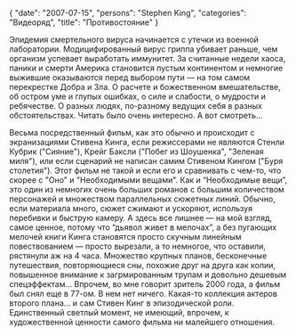 {
   "date": "2007-07-15",
   "persons": "Stephen King",
   "categories": "Видеоряд",
   "title": "Противостояние"
}

Эпидемия смертельного вируса начинается с утечки из военной лаборатории. Модицифированный вирус гриппа убивает раньше, чем организм успевает выработать иммунитет. За считанные недели хаоса, паники и смерти Америка становится пустым континентом и немногие выжившие оказываются перед выбором пути — на том самом перекрестке Добра и Зла. О расчете и божественном вмешательстве, об остром уме и глупых ошибках, о силе и слабости, о мудрости и ребячестве. О разных людях, по-разному ведущих себя в разных обстоятельствах. Читать было очень интересно. А вот смотреть…

Весьма посредственный фильм, как это обычно и происходит с экранизациями Стивена Кинга, если режиссерами не являются Стенли Кубрик ("Сияние"), Крейг Баксли ("Побег из Шоушенка", "Зеленая миля"), или если сценарий не написан самим Стивеном Кингом ("Буря столетия"). Этот фильм не такой и если его и сравнивать с чем-то, что скорее с "Оно" и "Необходимыми вещами". Как и “Необходимые вещи”, это один из немногих очень больших романов с большим количеством персонажей и множеством параллельных сюжетных линий. Обычно, если материала много, сюжет сжимают и ускоряют, используя перебивки и быструю камеру. А здесь все лишнее — на мой взгляд, самое ценное, потому что “дьявол живет в мелочах”, а без пугающих мелочей книги Кинга становятся просто скучным линейным повествованием — просто вырезали, а то немногое, что оставили, рястянули аж на 4 часа. Множество крупных планов, бесконечные путешествия, повторяющиеся сны, похожие друг на друга как копии, повышенное внимание к загрмированным трупам и довольно дешевым спецэффектам… Впрочем, во мне говорит зритель 2000 года, а фильм был снял еще в 77-ом. В нем нет ничего. Какая-то коллекция актеров второго плана… и сам Стивен Кинг в эпизодической роли. Единственный светлый момент, не имеющий, впрочем, к художественной ценности самого фильма ни малейшего отношения.
